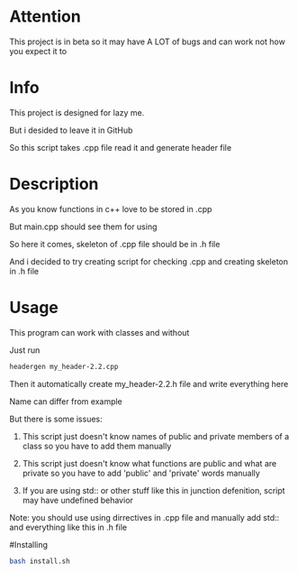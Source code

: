 # Attention

This project is in beta so it may have A LOT of bugs and can work not how you expect it to 

# Info

This project is designed for lazy me.

But i desided to leave it in GitHub

So this script takes .cpp file read it and generate header file

# Description

As you know functions in c++ love to be stored in .cpp 

But main.cpp should see them for using

So here it comes, skeleton of .cpp file should be in .h file

And i decided to try creating script for checking .cpp and creating skeleton in .h file

# Usage

This program can work with classes and without

Just run
```sh
headergen my_header-2.2.cpp
```

Then it automatically create my_header-2.2.h file and write everything here

Name can differ from example

But there is some issues:
1. This script just doesn't know names of public and private members of a class so you have to add them manually

2. This script just doesn't know what functions are public and what are private so you have to add 'public' and 'private' words manually

3. If you are using std:: or  other stuff like this in junction defenition, script may have undefined behavior

Note: you should use using dirrectives in .cpp file and manually add std:: and everything like this in .h file


#Installing

```sh
bash install.sh
```
